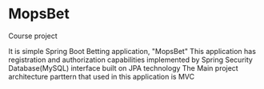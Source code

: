 # MopsBet
Course project

It is simple Spring Boot  Betting application, "MopsBet"
This application has registration and authorization capabilities implemented by Spring Security
Database(MySQL) interface built on JPA technology
The Main project architecture  parttern that used in this application is MVC
